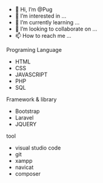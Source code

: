 - 👋 Hi, I’m @Pug
- 👀 I’m interested in ...
- 🌱 I’m currently learning ...
- 💞️ I’m looking to collaborate on ...
- 📫 How to reach me ...

Programing Language
  -  HTML 
  -  CSS
  -  JAVASCRIPT
  -  PHP                
  -  SQL               
  
Framework & library
  -  Bootstrap
  -  Laravel
  -  JQUERY

tool
  -  visual studio code
  -  git
  -  xampp
  -  navicat
  -  composer
  
<!---
Pugpaprika21/Pugpaprika21 is a ✨ special ✨ repository because its `README.md` (this file) appears on your GitHub profile.
You can click the Preview link to take a look at your changes.
--->
